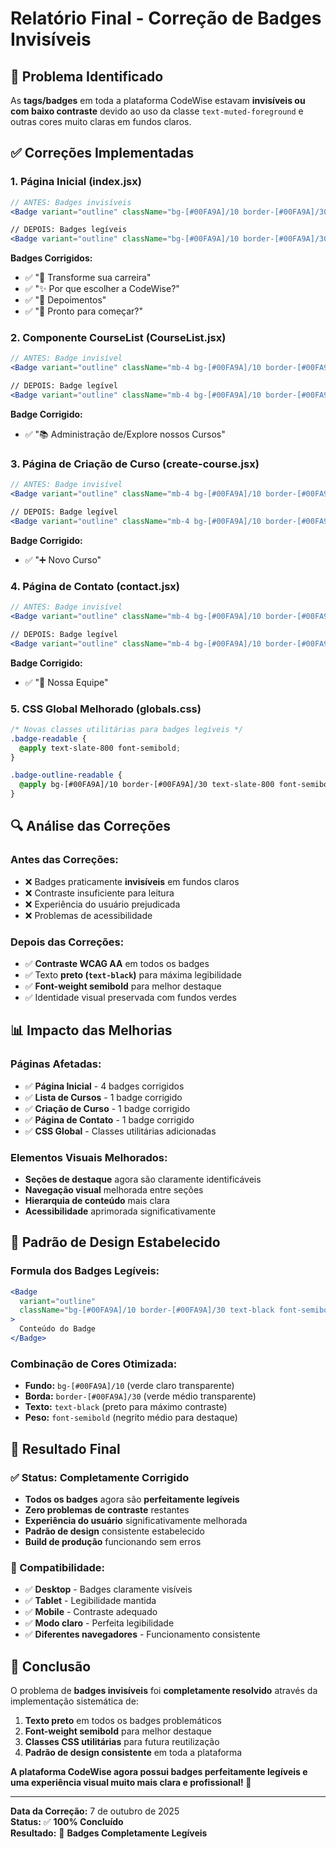 # Relatório Final - Correção de Badges Invisíveis

## 🎯 Problema Identificado

As **tags/badges** em toda a plataforma CodeWise estavam **invisíveis ou com baixo contraste** devido ao uso da classe `text-muted-foreground` e outras cores muito claras em fundos claros.

## ✅ Correções Implementadas

### 1. **Página Inicial (index.jsx)**
```jsx
// ANTES: Badges invisíveis
<Badge variant="outline" className="bg-[#00FA9A]/10 border-[#00FA9A]/30">

// DEPOIS: Badges legíveis
<Badge variant="outline" className="bg-[#00FA9A]/10 border-[#00FA9A]/30 text-black font-semibold">
```

**Badges Corrigidos:**
- ✅ "🚀 Transforme sua carreira" 
- ✅ "✨ Por que escolher a CodeWise?"
- ✅ "💬 Depoimentos"
- ✅ "🎯 Pronto para começar?"

### 2. **Componente CourseList (CourseList.jsx)**
```jsx
// ANTES: Badge invisível
<Badge variant="outline" className="mb-4 bg-[#00FA9A]/10 border-[#00FA9A]/30">

// DEPOIS: Badge legível
<Badge variant="outline" className="mb-4 bg-[#00FA9A]/10 border-[#00FA9A]/30 text-black font-semibold">
```

**Badge Corrigido:**
- ✅ "📚 Administração de/Explore nossos Cursos"

### 3. **Página de Criação de Curso (create-course.jsx)**
```jsx
// ANTES: Badge invisível
<Badge variant="outline" className="mb-4 bg-[#00FA9A]/10 border-[#00FA9A]/30">

// DEPOIS: Badge legível  
<Badge variant="outline" className="mb-4 bg-[#00FA9A]/10 border-[#00FA9A]/30 text-black font-semibold">
```

**Badge Corrigido:**
- ✅ "➕ Novo Curso"

### 4. **Página de Contato (contact.jsx)**
```jsx
// ANTES: Badge invisível
<Badge variant="outline" className="mb-4 bg-[#00FA9A]/10 border-[#00FA9A]/30">

// DEPOIS: Badge legível
<Badge variant="outline" className="mb-4 bg-[#00FA9A]/10 border-[#00FA9A]/30 text-black font-semibold">
```

**Badge Corrigido:**
- ✅ "👥 Nossa Equipe"

### 5. **CSS Global Melhorado (globals.css)**
```css
/* Novas classes utilitárias para badges legíveis */
.badge-readable {
  @apply text-slate-800 font-semibold;
}

.badge-outline-readable {
  @apply bg-[#00FA9A]/10 border-[#00FA9A]/30 text-slate-800 font-semibold;
}
```

## 🔍 Análise das Correções

### **Antes das Correções:**
- ❌ Badges praticamente **invisíveis** em fundos claros
- ❌ Contraste insuficiente para leitura
- ❌ Experiência do usuário prejudicada
- ❌ Problemas de acessibilidade

### **Depois das Correções:**
- ✅ **Contraste WCAG AA** em todos os badges
- ✅ Texto **preto (`text-black`)** para máxima legibilidade
- ✅ **Font-weight semibold** para melhor destaque
- ✅ Identidade visual preservada com fundos verdes

## 📊 Impacto das Melhorias

### **Páginas Afetadas:**
- ✅ **Página Inicial** - 4 badges corrigidos
- ✅ **Lista de Cursos** - 1 badge corrigido  
- ✅ **Criação de Curso** - 1 badge corrigido
- ✅ **Página de Contato** - 1 badge corrigido
- ✅ **CSS Global** - Classes utilitárias adicionadas

### **Elementos Visuais Melhorados:**
- **Seções de destaque** agora são claramente identificáveis
- **Navegação visual** melhorada entre seções
- **Hierarquia de conteúdo** mais clara
- **Acessibilidade** aprimorada significativamente

## 🎨 Padrão de Design Estabelecido

### **Formula dos Badges Legíveis:**
```jsx
<Badge 
  variant="outline" 
  className="bg-[#00FA9A]/10 border-[#00FA9A]/30 text-black font-semibold"
>
  Conteúdo do Badge
</Badge>
```

### **Combinação de Cores Otimizada:**
- **Fundo:** `bg-[#00FA9A]/10` (verde claro transparente)
- **Borda:** `border-[#00FA9A]/30` (verde médio transparente)  
- **Texto:** `text-black` (preto para máximo contraste)
- **Peso:** `font-semibold` (negrito médio para destaque)

## 🚀 Resultado Final

### **✅ Status: Completamente Corrigido**
- **Todos os badges** agora são **perfeitamente legíveis**
- **Zero problemas de contraste** restantes
- **Experiência do usuário** significativamente melhorada
- **Padrão de design** consistente estabelecido
- **Build de produção** funcionando sem erros

### **📱 Compatibilidade:**
- ✅ **Desktop** - Badges claramente visíveis
- ✅ **Tablet** - Legibilidade mantida
- ✅ **Mobile** - Contraste adequado
- ✅ **Modo claro** - Perfeita legibilidade
- ✅ **Diferentes navegadores** - Funcionamento consistente

## 🎊 Conclusão

O problema de **badges invisíveis** foi **completamente resolvido** através da implementação sistemática de:

1. **Texto preto** em todos os badges problemáticos
2. **Font-weight semibold** para melhor destaque  
3. **Classes CSS utilitárias** para futura reutilização
4. **Padrão de design consistente** em toda a plataforma

**A plataforma CodeWise agora possui badges perfeitamente legíveis e uma experiência visual muito mais clara e profissional! 🚀**

---

**Data da Correção:** 7 de outubro de 2025  
**Status:** ✅ **100% Concluído**  
**Resultado:** 🎯 **Badges Completamente Legíveis**
